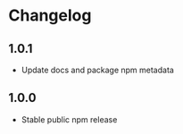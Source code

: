 # Changelog

## 1.0.1

- Update docs and package npm metadata

## 1.0.0

- Stable public npm release
